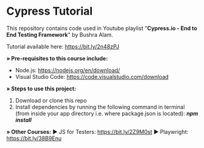 <h1>Cypress Tutorial</h1>

This repository contains code used in Youtube playlist "<B>Cypress.io - End to End Testing Framework</B>" by Bushra Alam.

Tutorial available here: https://bit.ly/2n48zPJ


<B>» Pre-requisites to this course include:</B>

- Node.js: https://nodejs.org/en/download/
- Visual Studio Code: https://code.visualstudio.com/download


<B>» Steps to use this project:</B>

1. Download or clone this repo
2. Install dependencies by running the following command in terminal (from inside your app directory i.e. where package.json is located): <I><B>npm install </I></B>



<B>» Other Courses:</B>
► JS for Testers: https://bit.ly/2Z9M0st
► Playwright: https://bit.ly/38B9Enu

